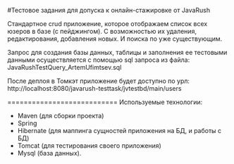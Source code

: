 #Тестовое задания для допуска к онлайн-стажировке от JavaRush

Cтандартное crud приложение, которое отображаем список всех юзеров в базе (с пейджингом). 
С возможностью их удаления, редактирования, добавления новых. И поиска по уже существующим.

Запрос для создания базы данных, таблицы и заполнения ее
тестовыми данными осуществляется с помощью sql запроса из файла:
JavaRushTestQuery_ArtemUfimtsev.sql

После деплоя в Томкэт приложение будет доступно по урл:
http://localhost:8080/javarush-testtask/jvtestbd/main/users

===========================
Используемые технологии:
- Maven (для сборки проекта)	
- Spring
- Hibernate (для маппинга сущностей приложения на БД, и работы с БД)
- Tomcat (для тестирования своего приложения)
- Mysql (база данных).

